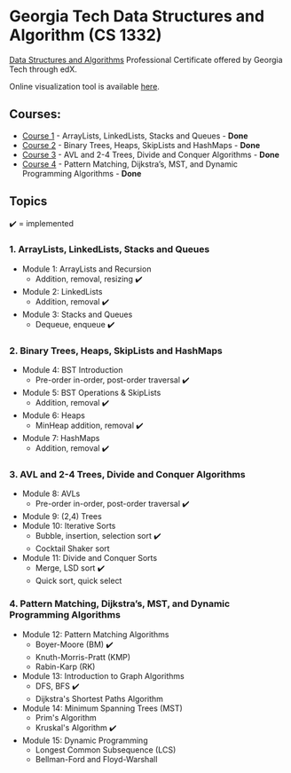 # Georgia Tech Data Structures and Algorithm (CS 1332)

[Data Structures and Algorithms](https://www.edx.org/professional-certificate/gtx-data-structures-and-algorithms) Professional Certificate offered by Georgia Tech through edX.

Online visualization tool is available [here](https://csvistool.com/).

## Courses:
* [Course 1](https://www.edx.org/course/data-structures-algorithms-i-arraylists-linkedlists-stacks-and-queues) - ArrayLists, LinkedLists, Stacks and Queues - **Done**
* [Course 2](https://www.edx.org/course/data-structures-algorithms-ii-binary-trees-heaps-skiplists-and-hashmaps) - Binary Trees, Heaps, SkipLists and HashMaps - **Done**
* [Course 3](https://www.edx.org/course/data-structures-algorithms-iii-avl-and-2-4-trees-divide-and-conquer-algorithms) - AVL and 2-4 Trees, Divide and Conquer Algorithms - **Done**
* [Course 4](https://www.edx.org/course/data-structures-algorithms-iv-pattern-matching-djikstras-mst-and-dynamic-programming-algorithms) - Pattern Matching, Dijkstra’s, MST, and Dynamic Programming Algorithms - **Done**


## Topics
:heavy_check_mark: = implemented

### 1. ArrayLists, LinkedLists, Stacks and Queues
- Module 1: ArrayLists and Recursion
  - Addition, removal, resizing :heavy_check_mark:
- Module 2: LinkedLists
  - Addition, removal :heavy_check_mark:
- Module 3: Stacks and Queues
  - Dequeue, enqueue :heavy_check_mark:

### 2. Binary Trees, Heaps, SkipLists and HashMaps

- Module 4: BST Introduction
  - Pre-order in-order, post-order traversal :heavy_check_mark:
- Module 5: BST Operations & SkipLists
  - Addition, removal :heavy_check_mark:
- Module 6: Heaps
  - MinHeap addition, removal :heavy_check_mark:
- Module 7: HashMaps
  - Addition, removal :heavy_check_mark:

### 3. AVL and 2-4 Trees, Divide and Conquer Algorithms

- Module 8: AVLs
  - Pre-order in-order, post-order traversal :heavy_check_mark:
- Module 9: (2,4) Trees
- Module 10: Iterative Sorts
  - Bubble, insertion, selection sort :heavy_check_mark:
  - Cocktail Shaker sort
- Module 11: Divide and Conquer Sorts
  - Merge, LSD sort :heavy_check_mark:
  - Quick sort, quick select

### 4. Pattern Matching, Dijkstra’s, MST, and Dynamic Programming Algorithms

- Module 12: Pattern Matching Algorithms
  - Boyer-Moore (BM) :heavy_check_mark:
  - Knuth-Morris-Pratt (KMP)
  - Rabin-Karp (RK)
- Module 13: Introduction to Graph Algorithms
  - DFS, BFS :heavy_check_mark:
  - Dijkstra's Shortest Paths Algorithm
- Module 14: Minimum Spanning Trees (MST)
  - Prim's Algorithm
  - Kruskal's Algorithm :heavy_check_mark: 
- Module 15: Dynamic Programming
  - Longest Common Subsequence (LCS)
  - Bellman-Ford and Floyd-Warshall
